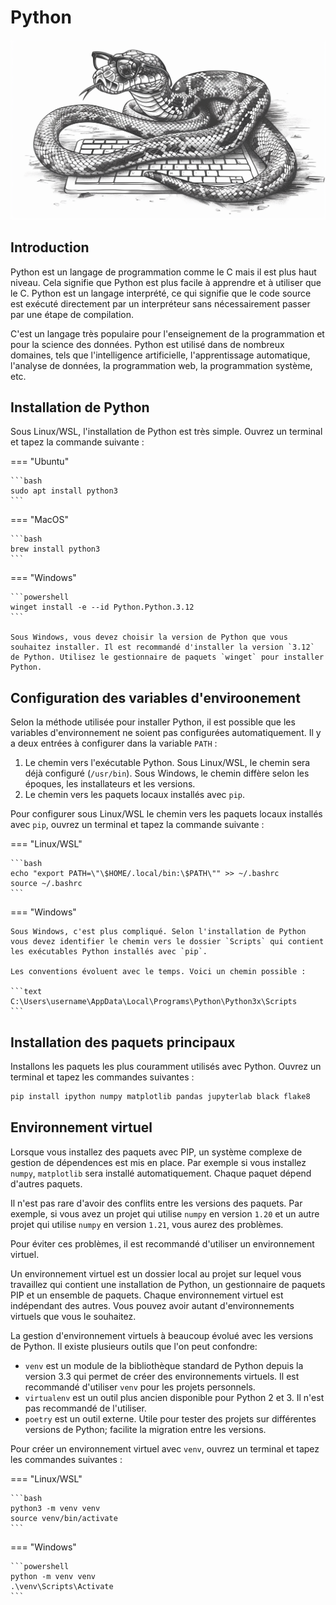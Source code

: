 # Python

![Un python informaticien](../assets/images/python.png)

## Introduction

Python est un langage de programmation comme le C mais il est plus haut niveau. Cela signifie que Python est plus facile à apprendre et à utiliser que le C. Python est un langage interprété, ce qui signifie que le code source est exécuté directement par un interpréteur sans nécessairement passer par une étape de compilation.

C'est un langage très populaire pour l'enseignement de la programmation et pour la science des données. Python est utilisé dans de nombreux domaines, tels que l'intelligence artificielle, l'apprentissage automatique, l'analyse de données, la programmation web, la programmation système, etc.

## Installation de Python

Sous Linux/WSL, l'installation de Python est très simple. Ouvrez un terminal et tapez la commande suivante :

=== "Ubuntu"

    ```bash
    sudo apt install python3
    ```

=== "MacOS"

    ```bash
    brew install python3
    ```

=== "Windows"

    ```powershell
    winget install -e --id Python.Python.3.12
    ```

    Sous Windows, vous devez choisir la version de Python que vous souhaitez installer. Il est recommandé d'installer la version `3.12` de Python. Utilisez le gestionnaire de paquets `winget` pour installer Python.

## Configuration des variables d'enviroonement

Selon la méthode utilisée pour installer Python, il est possible que les variables d'environnement ne soient pas configurées automatiquement. Il y a deux entrées à configurer dans la variable `PATH` :

1. Le chemin vers l'exécutable Python. Sous Linux/WSL, le chemin sera déjà configuré (`/usr/bin`). Sous Windows, le chemin diffère selon les époques, les installateurs et les versions.
2. Le chemin vers les paquets locaux installés avec `pip`.

Pour configurer sous Linux/WSL le chemin vers les paquets locaux installés avec `pip`, ouvrez un terminal et tapez la commande suivante :

=== "Linux/WSL"

    ```bash
    echo "export PATH=\"\$HOME/.local/bin:\$PATH\"" >> ~/.bashrc
    source ~/.bashrc
    ```

=== "Windows"

    Sous Windows, c'est plus compliqué. Selon l'installation de Python vous devez identifier le chemin vers le dossier `Scripts` qui contient les exécutables Python installés avec `pip`.

    Les conventions évoluent avec le temps. Voici un chemin possible :

    ```text
    C:\Users\username\AppData\Local\Programs\Python\Python3x\Scripts
    ```

## Installation des paquets principaux

Installons les paquets les plus couramment utilisés avec Python. Ouvrez un terminal et tapez les commandes suivantes :

```bash
pip install ipython numpy matplotlib pandas jupyterlab black flake8
```

## Environnement virtuel

Lorsque vous installez des paquets avec PIP, un système complexe de gestion de dépendences est mis en place. Par exemple si vous installez `numpy`, `matplotlib` sera installé automatiquement. Chaque paquet dépend d'autres paquets.

Il n'est pas rare d'avoir des conflits entre les versions des paquets. Par exemple, si vous avez un projet qui utilise `numpy` en version `1.20` et un autre projet qui utilise `numpy` en version `1.21`, vous aurez des problèmes.

Pour éviter ces problèmes, il est recommandé d'utiliser un environnement virtuel.

Un environnement virtuel est un dossier local au projet sur lequel vous travaillez qui contient une installation de Python, un gestionnaire de paquets PIP et un ensemble de paquets. Chaque environnement virtuel est indépendant des autres. Vous pouvez avoir autant d'environnements virtuels que vous le souhaitez.

La gestion d'environnement virtuels à beaucoup évolué avec les versions de Python. Il existe plusieurs outils que l'on peut confondre:

- `venv` est un module de la bibliothèque standard de Python depuis la version 3.3 qui permet de créer des environnements virtuels. Il est recommandé d'utiliser `venv` pour les projets personnels.
- `virtualenv` est un outil plus ancien disponible pour Python 2 et 3. Il n'est pas recommandé de l'utiliser.
- `poetry` est un outil externe. Utile pour tester des projets sur différentes versions de Python; facilite la migration entre les versions.

Pour créer un environnement virtuel avec `venv`, ouvrez un terminal et tapez les commandes suivantes :

=== "Linux/WSL"

    ```bash
    python3 -m venv venv
    source venv/bin/activate
    ```

=== "Windows"

    ```powershell
    python -m venv venv
    .\venv\Scripts\Activate
    ```

